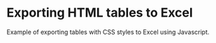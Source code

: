# Exporting HTML tables to Excel

Example of exporting tables with CSS styles to Excel using Javascript.

